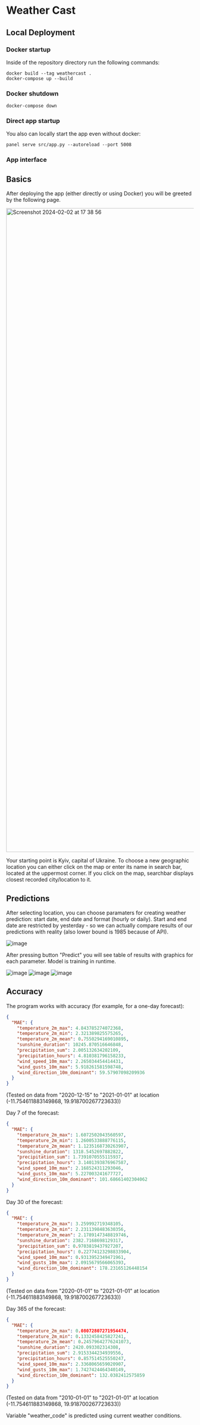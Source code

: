 # Weather Cast

## Local Deployment

### Docker startup

Inside of the repository directory run the following commands:
```shell
docker build --tag weathercast .
docker-compose up --build
```

### Docker shutdown

```shell
docker-compose down
```

### Direct app startup
You also can locally start the app even without docker:
```shell
panel serve src/app.py --autoreload --port 5008
```

### App interface
## Basics
After deploying the app (either directly or using Docker) you will be greeted by the following page.

<img width="1725" alt="Screenshot 2024-02-02 at 17 38 56" src="https://github.com/kshchuk/iasa-2024/assets/96624185/4599cf94-90d7-461c-81db-165f8758cf43">

Your starting point is Kyiv, capital of Ukraine. To choose a new geographic location you can either click on the map or enter its name in search bar, located at the uppermost corner. If you click on the map, searchbar displays closest recorded city/location to it.

## Predictions
After selecting location, you can choose paramaters for creating weather prediction: start date, end date and format (hourly or daily). Start and end date are restricted by yesterday - so we can actually compare results of our predictions with reality (also lower bound is 1985 because of API).

![image](https://github.com/kshchuk/iasa-2024/assets/96624185/ae99d80c-ad5a-47df-854a-0c497a0eb884)

After pressing button "Predict" you will see table of results with graphics for each parameter.
Model is training in runtime.

![image](https://github.com/kshchuk/iasa-2024/assets/96624185/443b6d81-8767-4881-b52f-5967035fbed7)
![image](https://github.com/kshchuk/iasa-2024/assets/98614059/0c5ef120-856b-4aa8-9c93-3a3c826333a9)
![image](https://github.com/kshchuk/iasa-2024/assets/96624185/12d70c0d-78a3-4940-a153-1b267a39cefd)

## Accuracy

The program works with accuracy (for example, for a one-day forecast):

```json
{
  "MAE": {
    "temperature_2m_max": 4.843785274072368,
    "temperature_2m_min": 2.321389825575265,
    "temperature_2m_mean": 0.7550294169010895,
    "sunshine_duration": 10245.870516646848,
    "precipitation_sum": 2.005132634202109,
    "precipitation_hours": 4.810381796158233,
    "wind_speed_10m_max": 2.265034454414431,
    "wind_gusts_10m_max": 5.918261581598748,
    "wind_direction_10m_dominant": 59.57907098209936
  }
}
```

(Tested on data from "2020-12-15" to "2021-01-01" at location (-11.754611883149868, 19.918700267723633))

Day 7 of the forecast:

```json
{
  "MAE": {
    "temperature_2m_max": 1.6072502043560597,
    "temperature_2m_min": 1.2600533888776115,
    "temperature_2m_mean": 1.1235168730263907,
    "sunshine_duration": 1318.5452697882822,
    "precipitation_sum": 1.7391070555115937,
    "precipitation_hours": 3.1401393876967587,
    "wind_speed_10m_max": 2.168524311293046,
    "wind_gusts_10m_max": 5.227003241677727,
    "wind_direction_10m_dominant": 101.68661402304062
  }
}
```

Day 30 of the forecast:

```json
{
  "MAE": {
    "temperature_2m_max": 3.259992719348105,
    "temperature_2m_min": 2.2311398483630356,
    "temperature_2m_mean": 2.1789147348819746,
    "sunshine_duration": 2382.7168698129317,
    "precipitation_sum": 0.9703819437927207,
    "precipitation_hours": 0.22774123298833904,
    "wind_speed_10m_max": 0.9313952349471961,
    "wind_gusts_10m_max": 2.0915679566065393,
    "wind_direction_10m_dominant": 178.23165126448154
  }
}
```

(Tested on data from "2020-01-01" to "2021-01-01" at location (-11.754611883149868, 19.918700267723633))

Day 365 of the forecast:

```json
{
  "MAE": {
    "temperature_2m_max": 0.08072807271954474,
    "temperature_2m_min": 0.1332458425827241,
    "temperature_2m_mean": 0.24579642776241073,
    "sunshine_duration": 2420.093302314308,
    "precipitation_sum": 2.9153344234939556,
    "precipitation_hours": 0.857514525550247,
    "wind_speed_10m_max": 2.3368065659020907,
    "wind_gusts_10m_max": 1.7427424464340149,
    "wind_direction_10m_dominant": 132.0382412575859
  }
}
```

(Tested on data from "2010-01-01" to "2021-01-01" at location (-11.754611883149868, 19.918700267723633))

Variable "weather_code" is predicted using current weather conditions.
